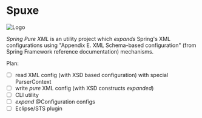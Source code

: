 <!---
vim: textwidth=80:expandtab:shiftwidth=8:tabstop=8
-->
Spuxe
=====

![Logo](../blob/master/src/images/amuug-logo.png?raw=true)

*Spring Pure XML* is an utility project which _expands_ Spring's XML
configurations using "Appendix E. XML Schema-based configuration" (from Spring
Framework reference documentation) mechanisms.

Plan:
- [ ] read XML config (with XSD based configuration) with special ParserContext
- [ ] write _pure_ XML config (with XSD constructs _expanded_)
- [ ] CLI utility
- [ ] _expand_ @Configuration configs
- [ ] Eclipse/STS plugin
